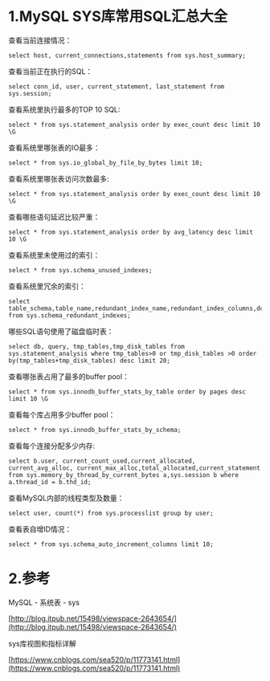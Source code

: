 # 1.MySQL SYS库常用SQL汇总大全

查看当前连接情况：

```
select host, current_connections,statements from sys.host_summary;
```

查看当前正在执行的SQL：

```
select conn_id, user, current_statement, last_statement from sys.session;
```

查看系统里执行最多的TOP 10 SQL:

```
select * from sys.statement_analysis order by exec_count desc limit 10 \G
```

查看系统里哪张表的IO最多：

```
select * from sys.io_global_by_file_by_bytes limit 10;
```

查看系统里哪张表访问次数最多:

```
select * from sys.statement_analysis order by exec_count desc limit 10 \G
```

查看哪些语句延迟比较严重：

```
select * from sys.statement_analysis order by avg_latency desc limit 10 \G
```

查看系统里未使用过的索引：

```
select * from sys.schema_unused_indexes;
```

查看系统里冗余的索引：

```
select table_schema,table_name,redundant_index_name,redundant_index_columns,dominant_index_name,dominant_index_columns from sys.schema_redundant_indexes;
```

哪些SQL语句使用了磁盘临时表：

```
select db, query, tmp_tables,tmp_disk_tables from sys.statement_analysis where tmp_tables>0 or tmp_disk_tables >0 order by(tmp_tables+tmp_disk_tables) desc limit 20;
```

查看哪张表占用了最多的buffer pool：

```
select * from sys.innodb_buffer_stats_by_table order by pages desc limit 10 \G
```

查看每个库占用多少buffer pool：

```
select * from sys.innodb_buffer_stats_by_schema;
```

查看每个连接分配多少内存:

```
select b.user, current_count_used,current_allocated, current_avg_alloc, current_max_alloc,total_allocated,current_statement from sys.memory_by_thread_by_current_bytes a,sys.session b where a.thread_id = b.thd_id;
```

查看MySQL内部的线程类型及数量：

```
select user, count(*) from sys.processlist group by user;
```

查看表自增ID情况：

```
select * from sys.schema_auto_increment_columns limit 10;
```

# 2.参考

MySQL - 系统表 - sys

[http://blog.itpub.net/15498/viewspace-2643654/](http://blog.itpub.net/15498/viewspace-2643654/)

sys库视图和指标详解

[https://www.cnblogs.com/sea520/p/11773141.html](https://www.cnblogs.com/sea520/p/11773141.html)

